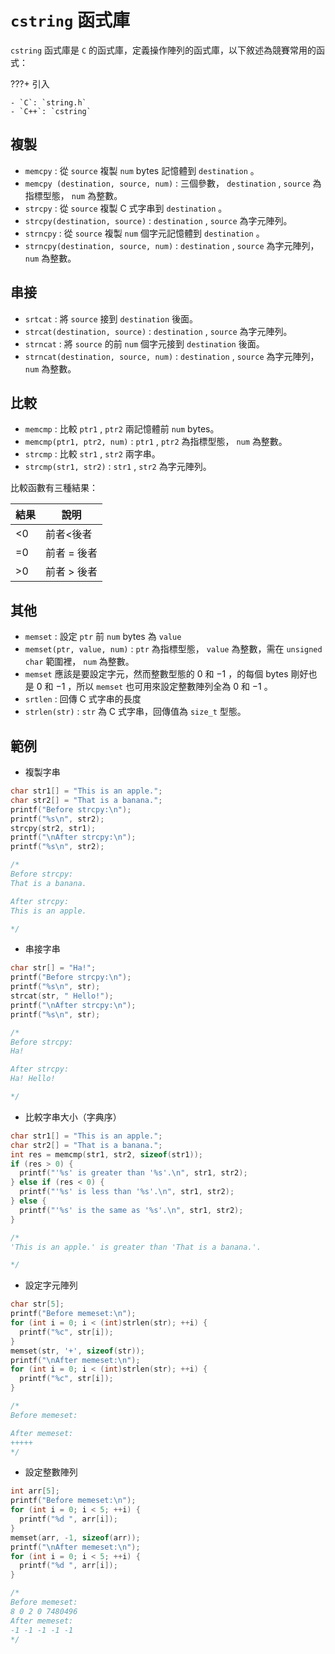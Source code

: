 #  `cstring` 函式庫

 `cstring` 函式庫是 `C` 的函式庫，定義操作陣列的函式庫，以下敘述為競賽常用的函式：

???+ 引入

    - `C`: `string.h`
    - `C++`: `cstring`

## 複製

-  `memcpy` : 從 `source` 複製 `num` bytes 記憶體到 `destination` 。
-  `memcpy (destination, source, num)` : 三個參數， `destination` , `source` 為指標型態， `num` 為整數。
-  `strcpy` : 從 `source` 複製 C 式字串到 `destination` 。
-  `strcpy(destination, source)` : `destination` , `source` 為字元陣列。
-  `strncpy` : 從 `source` 複製 `num` 個字元記憶體到 `destination` 。
-  `strncpy(destination, source, num)` : `destination` , `source` 為字元陣列， `num` 為整數。

## 串接

-  `srtcat` : 將 `source` 接到 `destination` 後面。
-  `strcat(destination, source)` : `destination` , `source` 為字元陣列。
-  `strncat` : 將 `source` 的前 `num` 個字元接到 `destination` 後面。
-  `strncat(destination, source, num)` : `destination` , `source` 為字元陣列， `num` 為整數。

## 比較

-  `memcmp` : 比較 `ptr1` , `ptr2` 兩記憶體前 `num` bytes。
-  `memcmp(ptr1, ptr2, num)` : `ptr1` , `ptr2` 為指標型態， `num` 為整數。
-  `strcmp` : 比較 `str1` , `str2` 兩字串。
-  `strcmp(str1, str2)` : `str1` , `str2` 為字元陣列。

比較函數有三種結果：

| 結果    | 說明       |
| ----- | -------- |
| &lt;0 | 前者&lt;後者 |
| =0    | 前者 = 後者  |
| >0    | 前者 > 後者  |

## 其他

-  `memset` : 設定 `ptr` 前 `num` bytes 為 `value` 
-  `memset(ptr, value, num)` : `ptr` 為指標型態， `value` 為整數，需在 `unsigned char` 範圍裡， `num` 為整數。
-  `memset` 應該是要設定字元，然而整數型態的 $0$ 和 $-1$ ，的每個 bytes 剛好也是 $0$ 和 $-1$ ，所以 `memset` 也可用來設定整數陣列全為 $0$ 和 $-1$ 。
-  `srtlen` : 回傳 C 式字串的長度
-  `strlen(str)` : `str` 為 C 式字串，回傳值為 `size_t` 型態。

## 範例

- 複製字串

```cpp
char str1[] = "This is an apple.";
char str2[] = "That is a banana.";
printf("Before strcpy:\n");
printf("%s\n", str2);
strcpy(str2, str1);
printf("\nAfter strcpy:\n");
printf("%s\n", str2);

/*
Before strcpy:
That is a banana.

After strcpy:
This is an apple.

*/
```

- 串接字串

```cpp
char str[] = "Ha!";
printf("Before strcpy:\n");
printf("%s\n", str);
strcat(str, " Hello!");
printf("\nAfter strcpy:\n");
printf("%s\n", str);

/*
Before strcpy:
Ha!

After strcpy:
Ha! Hello!

*/
```

- 比較字串大小（字典序）

```cpp
char str1[] = "This is an apple.";
char str2[] = "That is a banana.";
int res = memcmp(str1, str2, sizeof(str1));
if (res > 0) {
  printf("'%s' is greater than '%s'.\n", str1, str2);
} else if (res < 0) {
  printf("'%s' is less than '%s'.\n", str1, str2);
} else {
  printf("'%s' is the same as '%s'.\n", str1, str2);
}

/*
'This is an apple.' is greater than 'That is a banana.'.

*/
```

- 設定字元陣列

```cpp
char str[5];
printf("Before memeset:\n");
for (int i = 0; i < (int)strlen(str); ++i) {
  printf("%c", str[i]);
}
memset(str, '+', sizeof(str));
printf("\nAfter memeset:\n");
for (int i = 0; i < (int)strlen(str); ++i) {
  printf("%c", str[i]);
}

/*
Before memeset:

After memeset:
+++++
*/
```

- 設定整數陣列

```cpp
int arr[5];
printf("Before memeset:\n");
for (int i = 0; i < 5; ++i) {
  printf("%d ", arr[i]);
}
memset(arr, -1, sizeof(arr));
printf("\nAfter memeset:\n");
for (int i = 0; i < 5; ++i) {
  printf("%d ", arr[i]);
}

/*
Before memeset:
8 0 2 0 7480496
After memeset:
-1 -1 -1 -1 -1
*/
```

[^1]:  [cstring 函式庫 in cplusplus](http://www.cplusplus.com/reference/cstring/) 

